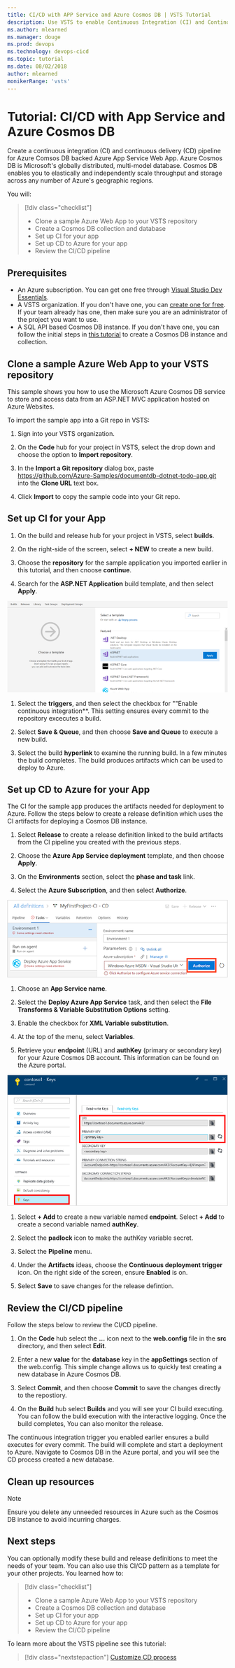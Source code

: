 ```yaml
---
title: CI/CD with APP Service and Azure Cosmos DB | VSTS Tutorial
description: Use VSTS to enable Continuous Integration (CI) and Continous Deployment (CD) for your Azure Cosmos DB.
ms.author: mlearned
ms.manager: douge
ms.prod: devops
ms.technology: devops-cicd
ms.topic: tutorial
ms.date: 08/02/2018
author: mlearned
monikerRange: 'vsts'
---
```



# Tutorial:  CI/CD with App Service and Azure Cosmos DB

Create a continuous integration (CI) and continuous delivery (CD) pipeline for Azure Comsos DB backed Azure App Service Web App.  Azure Cosmos DB is Microsoft's globally distributed, multi-model database. Cosmos DB enables you to elastically and independently scale throughput and storage across any number of Azure's geographic regions. 

You will:

> [!div class="checklist"]
> * Clone a sample Azure Web App to your VSTS repository
> * Create a Cosmos DB collection and database
> * Set up CI for your app
> * Set up CD to Azure for your app
> * Review the CI/CD pipeline

## Prerequisites

* An Azure subscription. You can get one free through [Visual Studio Dev Essentials](https://visualstudio.microsoft.com/dev-essentials/).
* A VSTS organization. If you don't have one, you can [create one for free](https://go.microsoft.com/fwlink/?LinkId=307137). If your team already has one, then make sure you are an administrator of the project you want to use.
* A SQL API based Cosmos DB instance.  If you don't have one, you can follow the initial steps in [this tutorial](https://docs.microsoft.com/azure/cosmos-db/create-sql-api-dotnet) to create a Cosmos DB instance and collection.

## Clone a sample Azure Web App to your VSTS repository

This sample shows you how to use the Microsoft Azure Cosmos DB service to store and access data from an ASP.NET MVC application hosted on Azure Websites.

To import the sample app into a Git repo in VSTS:

 1. Sign into your VSTS organization.

 1. On the **Code** hub for your project in VSTS, select the drop down and choose the option to **Import repository**.

 1. In the **Import a Git repository** dialog box, paste https://github.com/Azure-Samples/documentdb-dotnet-todo-app.git into the **Clone URL** text box.

 1. Click **Import** to copy the sample code into your Git repo.

## Set up CI for your App

1. On the build and release hub for your project in VSTS, select **builds**.

1. On the right-side of the screen, select **+ NEW** to create a new build.

1. Choose the **repository** for the sample application you imported earlier in this tutorial, and then cnoose **continue**.

1. Search for the **ASP.NET Application** build template, and then select **Apply**.

  ![ASP.NET Template](_img/cosmos-db-ci-cd/aspnettemplate.png)

1. Select the **triggers**, and then select the checkbox for ""Enable continuous integration**.  This setting ensures every commit to the repository excecutes a build.

1. Select **Save & Queue**, and then choose **Save and Queue** to execute a new build.

1. Select the build **hyperlink** to examine the running build.  In a few minutes the build completes.  The build produces artifacts which can be used to deploy to Azure.

## Set up CD to Azure for your App

The CI for the sample app produces the artifacts needed for deployment to Azure.  Follow the steps below to create a release definition which uses the CI artifacts for deploying a Cosmos DB instance.

1. Select **Release** to create a release definition linked to the build artifacts from the CI pipeline you created with the previous steps.

1. Choose the **Azure App Service deployment** template, and then choose **Apply**.

1. On the **Environments** section, select the **phase and task** link.

1. Select the **Azure Subscription**, and then select **Authorize**.

  ![Authorize Azure Subscription](_img/cosmos-db-ci-cd/authorizeazure.png)

1. Choose an **App Service name**.

1. Select the **Deploy Azure App Service** task, and then select the **File Transforms & Variable Substitution Options** setting.  

1. Enable the checkbox for **XML Variable substitution**.

1. At the top of the menu, select **Variables**.

1. Retrieve your **endpoint** (URL) and **authKey** (primary or secondary key) for your Azure Cosmos DB account.  This information can be found on the Azure portal.

  ![Auth and endpoint](_img/cosmos-db-ci-cd/keys.png)

1. Select **+ Add** to create a new variable named **endpoint**.  Select **+ Add** to create a second variable named **authKey**.

1. Select the **padlock** icon to make the authKey variable secret.

1. Select the **Pipeline** menu.

1. Under the **Artifacts** ideas, choose the **Continuous deployment trigger** icon.  On the right side of the screen, ensure **Enabled** is on.

1. Select **Save** to save changes for the release defintion.

## Review the CI/CD pipeline

Follow the steps below to review the CI/CD pipeline.

1. On the **Code** hub select the **...** icon next to the **web.config** file in the **src** directory, and then select **Edit**.

1. Enter a new **value** for the **database** key in the **appSettings** section of the web.config.  This simple change allows us to quickly test creating a new database in Azure Cosmos DB.

1. Select **Commit**, and then choose **Commit** to save the changes directly to the repostiory.

1. On the **Build** hub select **Builds** and you will see your CI build executing.  You can follow the build execution with the interactive logging.  Once the build completes, You can also monitor the release.

The continuous integration trigger you enabled earlier ensures a build executes for every commit. The build will complete and start a deployment to Azure. Navigate to Cosmos DB in the Azure portal, and you will see the CD process created a new database.

## Clean up resources

 > [!NOTE]
 > Ensure you delete any unneeded resources in Azure such as the Cosmos DB instance to avoid incurring charges.

## Next steps

You can optionally modify these build and release definitions to meet the needs of your team. You can also use this CI/CD pattern as a template for your other projects.  You learned how to:

> [!div class="checklist"]
> * Clone a sample Azure Web App to your VSTS repository
> * Create a Cosmos DB collection and database
> * Set up CI for your app
> * Set up CD to Azure for your app
> * Review the CI/CD pipeline

To learn more about the VSTS pipeline see this tutorial:

> [!div class="nextstepaction"]
> [Customize CD process](../release/define-multistage-release-process.md)
